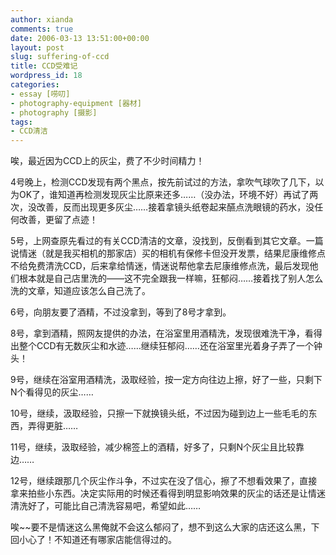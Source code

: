 ```yaml
---
author: xianda
comments: true
date: 2006-03-13 13:51:00+00:00
layout: post
slug: suffering-of-ccd
title: CCD受难记
wordpress_id: 18
categories:
- essay [唠叨]
- photography-equipment [器材]
- photography [摄影]
tags:
- CCD清洁
---
```


唉，最近因为CCD上的灰尘，费了不少时间精力！




4号晚上，检测CCD发现有两个黑点，按先前试过的方法，拿吹气球吹了几下，以为OK了，谁知道再检测发现灰尘比原来还多……（没办法，环境不好）再试了两次，没改善，反而出现更多灰尘……接着拿镜头纸卷起来醼点洗眼镜的药水，没任何改善，更留了点迹！




5号，上网查原先看过的有关CCD清洁的文章，没找到，反倒看到其它文章。一篇说情迷（就是我买相机的那家店）买的相机有保修卡但没开发票，结果尼康维修点不给免费清洗CCD，后来拿给情迷，情迷说帮他拿去尼康维修点洗，最后发现他们根本就是自己店里洗的——这不完全跟我一样嘛，狂郁闷……接着找了别人怎么洗的文章，知道应该怎么自己洗了。




6号，向朋友要了酒精，不过没拿到，等到了8号才拿到。




8号，拿到酒精，照网友提供的办法，在浴室里用酒精洗，发现很难洗干净，看得出整个CCD有无数灰尘和水迹……继续狂郁闷……还在浴室里光着身子弄了一个钟头！




9号，继续在浴室用酒精洗，汲取经验，按一定方向往边上擦，好了一些，只剩下N个看得见的灰尘……




10号，继续，汲取经验，只擦一下就换镜头纸，不过因为碰到边上一些毛毛的东西，弄得更脏……




11号，继续，汲取经验，减少棉签上的酒精，好多了，只剩N个灰尘且比较靠边……




12号，继续跟那几个灰尘作斗争，不过实在没了信心，擦了不想看效果了，直接拿来拍些小东西。决定实际用的时候还看得到明显影响效果的灰尘的话还是让情迷清洗好了，可能比自己清洗容易吧，希望如此……




唉~~要不是情迷这么黑俺就不会这么郁闷了，想不到这么大家的店还这么黑，下回小心了！不知道还有哪家店能信得过的。
